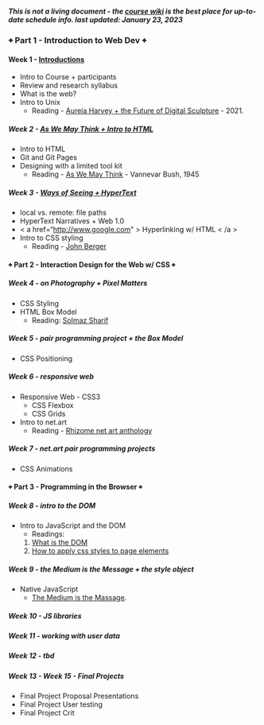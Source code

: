 ##### This is not a living document - the [course wiki](https://github.com/IDMNYU/webDev_D_Spring2023/wiki) is the best place for up-to-date schedule info. last updated: January 23, 2023

### ⌖ Part 1 - Introduction to Web Dev ⌖
#### Week 1 - [Introductions](https://github.com/IDMNYU/webDev_D_Spring2023/wiki/Week-01) 
* Intro to Course + participants
* Review and research syllabus
* What is the web?
* Intro to Unix
  * Reading - [Aureia Harvey + the Future of Digital Sculpture](https://www.rightclicksave.com/article/auriea-harvey-and-the-future-of-digital-sculpture?hss_channel=tw-1486737250826211340) - 2021.

##### Week 2 - [As We May Think + Intro to HTML]((https://github.com/IDMNYU/webDev_D_Spring2023/wiki/Week-02) )
* Intro to HTML
* Git and Git Pages
* Designing with a limited tool kit
  * Reading - [As We May Think](https://www.theatlantic.com/magazine/archive/1945/07/as-we-may-think/303881/) - Vannevar Bush, 1945

##### Week 3 - [Ways of Seeing + HyperText]()
* local vs. remote: file paths
* HyperText Narratives + Web 1.0
* < a href=“http://www.google.com" > Hyperlinking w/ HTML < /a >
* Intro to CSS styling
  * Reading - [John Berger](https://www.youtube.com/watch?v=0pDE4VX_9Kk)

#### ⌖ Part 2 - Interaction Design for the Web w/ CSS ⌖

##### Week 4 - on Photography + Pixel Matters
* CSS Styling
* HTML Box Model
  * Reading: [Solmaz Sharif](https://www.poetryfoundation.org/poems/148331/personal-effects)

##### Week 5 - pair programming project + the Box Model
* CSS Positioning

##### Week 6 - responsive web
* Responsive Web - CSS3
  * CSS Flexbox 
  * CSS Grids
* Intro to net.art
   * Reading - [Rhizome net art anthology](https://anthology.rhizome.org/)

##### Week 7 - net.art pair programming projects
* CSS Animations

#### ⌖ Part 3 - Programming in the Browser ⌖
##### Week 8 - intro to the DOM
* Intro to JavaScript and the DOM
  * Readings: 
   1. [What is the DOM](https://www.w3.org/TR/DOM-Level-1/introduction.html)
   2. [How to apply css styles to page elements](https://javascript.plainenglish.io/how-to-apply-css-styles-to-page-elements-using-javascript-e6d4a22a40de)

##### Week 9 - the Medium is the Message + the style object
* Native JavaScript 
  * [The Medium is the Massage](http://oldobjectsnewideas.com/_reading/mcLuhan_TheMediumIsTheMassage.pdf).

##### Week 10 - JS libraries

##### Week 11 - working with user data

##### Week 12 - tbd

##### Week 13 - Week 15 - Final Projects
* Final Project Proposal Presentations
* Final Project User testing 
* Final Project Crit